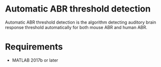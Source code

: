 # Automatic ABR threshold detection
Automatic ABR threshold detection is the algorithm detecting auditory brain response threshold automatically for both mouse ABR and human ABR. 

# Requirements
* MATLAB 2017b or later
